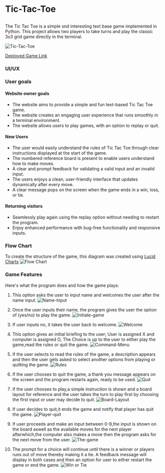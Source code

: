 # Tic-Tac-Toe

##
The Tic Tac Toe is a simple snd interesting text base game implemented in Python. This project allows two players to take turns and play the classic 3x3 grid game directly in the terminal.

![Tic-Tac-Toe](assets/deployed-image.jpg)

[Deployed Game Link](https://x-and-o-app-d0670438d457.herokuapp.com/)


### UI/UX

### User goals

#### Website owner goals
- The website aims to provide a simple and fun text-based Tic Tac Toe game.
- The website creates an engaging user experience that runs smoothly in a terminal environment.
- The website allows users to play games, with an option to replay or quit.

#### New Users
- The user would easily understand the rules of Tic Tac Toe through clear instructions displayed at the start of the game.                                         
- The numbered reference board is present to enable users understand how to make moves.                                          
- A clear and prompt feedback for validating a valid input and an invalid input.
- The users enjoys a clean, user-friendly interface that updates dynamically after every move.
- A clear message pops on the screen when the game ends in a win, loss, or tie.

#### Returning visitors
- Seamlessly play again using the replay option without needing to restart the program.
- Enjoy enhanced performance with bug-free functionality and responsive inputs.

### Flow Chart
To create the structure of the game, this diagram was created using
 [Lucid Charts](https://www.lucidchart.com/)
 ![Flow Chart](assets/chart.png)

 ### Game Features

 Here's what the program does and how the game plays:

1. This option asks the user to input name and welcomes the user after the name input.
![Name-Input](assets/name-input.jpg)

2. Once the user inputs their name, the program gives the user the option of (yes/no) to play the game.
![Initiate-game](assets/input-option.jpg)

3. If user inputs no, it takes the user back to welcome.
![Welcome](assets/welcome.jpg)

4. This option gives an initial briefing to the user; User is assigned X and computer is assigned O, The Choice is up to the user to either play the game,read the rules or quit the game.
![Command-Menu](assets/commands.jpg)

5. If the user selects to read the rules of the game, a description appears and then the user gets asked to select another options from playing or quitting the game.
![Rules](assets/rules.jpg)

6. If the user chooses to quit the game, a thank you message appears on the screen and the program restarts again, ready to be used.
![Quit](assets/restart.jpg)

7. If the user chooses to play,a simple instruction is shown and a board layout for reference and the user takes the turn to play first by choosing the first input or user may decide to quit.
![Board-Layout](assets/board-layout.jpg)

8. If user decides to quit,it ends the game and notify that player has quit the game.
![Player-quit](assets/player-q.jpg)

9. If user proceeds and make an input between 0-8,the input is shown on the board aswell as the available moves for the next player afterwhich,the computer also makes a move then the program asks for the next move from the user.
![The-game](assets/x-o-moves.jpg)

10. The prompt for a choice will continue until there is a winner or players runs out of move thereby making it a tie. A feedback message will display in both cases and then an option for user to either restart the game or end the game.
![Win or Tie](assets/win.jpg)